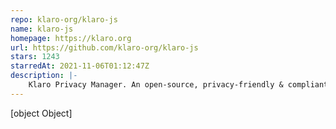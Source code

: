 ```yaml
---
repo: klaro-org/klaro-js
name: klaro-js
homepage: https://klaro.org
url: https://github.com/klaro-org/klaro-js
stars: 1243
starredAt: 2021-11-06T01:12:47Z
description: |-
    Klaro Privacy Manager. An open-source, privacy-friendly & compliant consent manager for your website.
---
```


[object Object]
